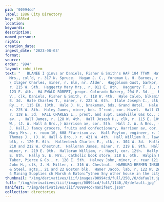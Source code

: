 ```yaml
---
pid: '00994cd'
label: 1886 City Directory
key: 1886cd
location: 
keywords: 
description: 
named_persons: 
rights: 
creation_date: 
ingest_date: '2023-08-03'
format: 
source: 
order: '994'
layout: cmhc_item
text: "   BLANEE I ginvs ar Daniels, Fisher & Smith's HAF 184 TTAM  Hafford Lizzie
  Mrs., col’d, r. 317 N. Spruce.  Hagan J. C., foreman L. H. Barnes, r. 115 W. 4th.
  \ Ilager Charles, miner, r. Elm, nr. Alder.  Haggbloom Gust, barkpr, L. A. Johnson,
  r. 215 W. Sth.  Haggerty Mary Mrs., r. 811 E. 8th.  Haggerty T. J., miner, bds.
  123 E. 4th.  HA EWALD ROBERT, propr. Colorado Bakery, 204 E. 3d. _  Haislip Shelton
  V., clk, Daniels, Fisher & Smith, r. 118 W. 4th.  Hale Caleb, blksmith, r. 3134
  E. 3d.  Hale Charles T., miner, r. 222 W. 6th.  Ilale Joseph C., clk, D. & R. G.
  Ry., r. 115 EK. 10th.  Hale J. H., brakeman, bds. Grand Hotel.  Hale Roxanna Mrs.,
  r. 225 W. 8th.  Haley James, miner, bds. I‘ront, cor. Hazel.  Hall Charles, miner,
  r. 138 E. 3d.  HALL CHARLES L., prest. and supt. Leadville Gas Co., 320 | Harrison
  av. ,  Hall James, r. 128 W. 4th.  Hall Joseph H., clk, r. 115 E. 10th.  Hall Joseph
  W., (J. W. Hall & Bro.,) Warrison av, cor. 5th.  Hall J. W. & Bro., (J. W. and T.
  J. Hall,) fancy grocers, fruits and confectionery, Harrison av, cor. 5th.  Hall
  Mary Mrs., r. room 10, 608 Ffarrison av.  Hall Peyton, engineer, r. 104 E. 2d.  Hall
  Thomas J., (J. W. Hall & Bro.,) r. 421 W. 4th.  Hall William R., lawyer, 12 Boston
  blk, r. 120 E. 6th.  Hallenbeck Charles E., clk, r. 304 W. 3d.  Hallock’s Hall,
  210 and 212 W. Chestnut.  Halloran James, miner, r. 219 E. 9th.  Halloran Peter,
  miner, r. 219 E. 9th.  Halloran William, r. Hazel, cor. 12th.  Hally J. M., r. 700
  E. 8th.  Hally S. E. Mrs., Catholic book store, 218 E. 6th.  Halpin F. W., teamster,
  Tabor, Pierce & Co., r. 128 E. 5th.  Halvey John, miner, r. rear 121 W. 2d.  Ham
  John H., clk, J. H. Miller, r. 316 W. Chestnut.  HAMBURG-BREMEN INSURANCE CO., Buck
  & Steel, agts., 21 and 22 Boston blk.  Hamer Jacob, lab, r. 122 W. 2d. .  Sell Hard
  4 Mining Supplies ch Marsh & Eaton:“ytnen Sny other house in the city,       "
thumbnail: "/img/derivatives/iiif/images/00994cd/full/250,/0/default.jpg"
full: "/img/derivatives/iiif/images/00994cd/full/1140,/0/default.jpg"
manifest: "/img/derivatives/iiif/00994cd/manifest.json"
collection: directories
---
```

